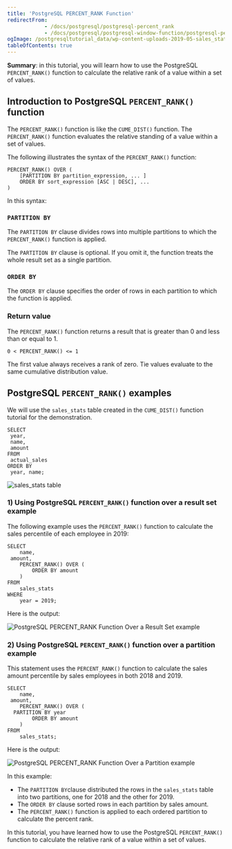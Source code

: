 ```yaml
---
title: 'PostgreSQL PERCENT_RANK Function'
redirectFrom:
            - /docs/postgresql/postgresql-percent_rank 
            - /docs/postgresql/postgresql-window-function/postgresql-percent_rank-function/
ogImage: /postgresqltutorial_data/wp-content-uploads-2019-05-sales_stats-table.png
tableOfContents: true
---
```



**Summary**: in this tutorial, you will learn how to use the PostgreSQL `PERCENT_RANK()` function to calculate the relative rank of a value within a set of values.

## Introduction to PostgreSQL `PERCENT_RANK()` function

The `PERCENT_RANK()` function is like the `CUME_DIST()` function. The `PERCENT_RANK()` function evaluates the relative standing of a value within a set of values.

The following illustrates the syntax of the `PERCENT_RANK()` function:

```
PERCENT_RANK() OVER (
    [PARTITION BY partition_expression, ... ]
    ORDER BY sort_expression [ASC | DESC], ...
)
```

In this syntax:

### `PARTITION BY`

The `PARTITION BY` clause divides rows into multiple partitions to which the `PERCENT_RANK()` function is applied.

The `PARTITION BY` clause is optional. If you omit it, the function treats the whole result set as a single partition.

### `ORDER BY`

The `ORDER BY` clause specifies the order of rows in each partition to which the function is applied.

### Return value

The `PERCENT_RANK()` function returns a result that is greater than 0 and less than or equal to 1.

```
0 < PERCENT_RANK() <= 1
```

The first value always receives a rank of zero. Tie values evaluate to the same cumulative distribution value.

## PostgreSQL `PERCENT_RANK()` examples

We will use the `sales_stats` table created in the `CUME_DIST()` function tutorial for the demonstration.

```
SELECT
 year,
 name,
 amount
FROM
 actual_sales
ORDER BY
 year, name;
```

![sales_stats table](/postgresqltutorial_data/wp-content-uploads-2019-05-sales_stats-table.png)

### 1) Using PostgreSQL `PERCENT_RANK()` function over a result set example

The following example uses the `PERCENT_RANK()` function to calculate the sales percentile of each employee in 2019:

```
SELECT
    name,
 amount,
    PERCENT_RANK() OVER (
        ORDER BY amount
    )
FROM
    sales_stats
WHERE
    year = 2019;
```

Here is the output:

![PostgreSQL PERCENT_RANK Function Over a Result Set example](/postgresqltutorial_data/wp-content-uploads-2019-05-PostgreSQL-PERCENT_RANK-Function-Over-a-Result-Set-example.png)

### 2) Using PostgreSQL `PERCENT_RANK()` function over a partition example

This statement uses the `PERCENT_RANK()` function to calculate the sales amount percentile by sales employees in both 2018 and 2019.

```
SELECT
    name,
 amount,
    PERCENT_RANK() OVER (
  PARTITION BY year
        ORDER BY amount
    )
FROM
    sales_stats;
```

Here is the output:

![PostgreSQL PERCENT_RANK Function Over a Partition example](/postgresqltutorial_data/wp-content-uploads-2019-05-PostgreSQL-PERCENT_RANK-Function-Over-a-Partition-example.png)

In this example:

- The `PARTITION BY`clause distributed the rows in the `sales_stats` table into two partitions, one for 2018 and the other for 2019.
- The `ORDER BY` clause sorted rows in each partition by sales amount.
- The `PERCENT_RANK()` function is applied to each ordered partition to calculate the percent rank.

In this tutorial, you have learned how to use the PostgreSQL `PERCENT_RANK()` function to calculate the relative rank of a value within a set of values.
